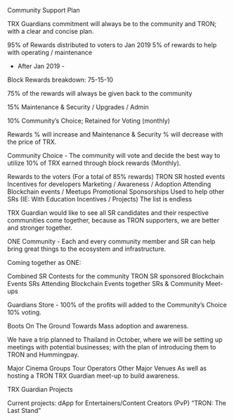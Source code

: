 Community Support Plan

TRX Guardians commitment will always be to the community and TRON; with a clear and concise plan.

95% of Rewards distributed to voters to Jan 2019
5% of rewards to help with operating / maintenance

- After Jan 2019 -

Block Rewards breakdown:  75-15-10

 
75% of the rewards will always be given back to the community

15% Maintenance & Security / Upgrades / Admin 

10% Community’s Choice; Retained for Voting (monthly)

Rewards % will increase and Maintenance & Security % will decrease with the price of TRX.


Community Choice - The community will vote and decide the best way to utilize 10% of TRX earned through block rewards (Monthly).

Rewards to the voters (For a total of 85% rewards)
TRON SR hosted events
Incentives for developers
Marketing / Awareness / Adoption
Attending Blockchain events / Meetups
Promotional Sponsorships
Used to help other SRs (IE: With Education Incentives / Projects)
The list is endless

TRX Guardian would like to see all SR candidates and their respective communities come together, because as TRON supporters, we are better and stronger together.

ONE Community - Each and every community member and SR can help bring great things to the ecosystem and infrastructure.   

Coming together as ONE:

Combined SR Contests for the community
TRON SR sponsored Blockchain Events
SRs Attending Blockchain Events together
SRs & Community Meet-ups

Guardians Store - 100% of the profits will added to the Community’s Choice 10% voting. 


Boots On The Ground Towards Mass adoption and awareness.

We have a trip planned to Thailand in October, where we will be setting up meetings with potential businesses; with the plan of introducing them to TRON and Hummingpay. 

Major Cinema Groups
Tour Operators
Other Major Venues
As well as hosting a TRON TRX Guardian meet-up to build awareness.


TRX Guardian Projects

Current projects: 
dApp for Entertainers/Content Creators
(PvP) “TRON: The Last Stand”
